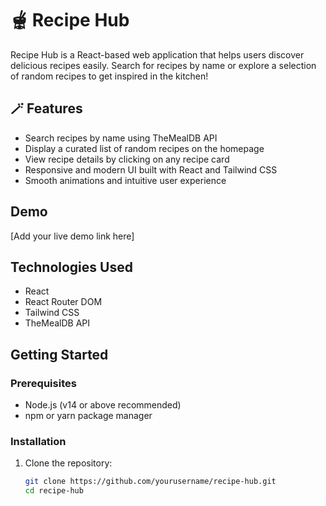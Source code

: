 # 🫕 Recipe Hub

Recipe Hub is a React-based web application that helps users discover delicious recipes easily. Search for recipes by name or explore a selection of random recipes to get inspired in the kitchen!

## 🪄 Features

- Search recipes by name using TheMealDB API
- Display a curated list of random recipes on the homepage
- View recipe details by clicking on any recipe card
- Responsive and modern UI built with React and Tailwind CSS
- Smooth animations and intuitive user experience

## Demo

[Add your live demo link here]



## Technologies Used

- React
- React Router DOM
- Tailwind CSS
- TheMealDB API

## Getting Started

### Prerequisites

- Node.js (v14 or above recommended)
- npm or yarn package manager

### Installation

1. Clone the repository:

   ```bash
   git clone https://github.com/yourusername/recipe-hub.git
   cd recipe-hub

